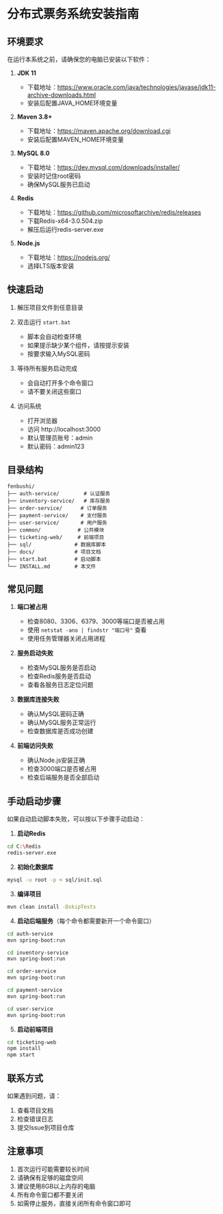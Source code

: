# 分布式票务系统安装指南

## 环境要求

在运行本系统之前，请确保您的电脑已安装以下软件：

1. **JDK 11**
   - 下载地址：https://www.oracle.com/java/technologies/javase/jdk11-archive-downloads.html
   - 安装后配置JAVA_HOME环境变量

2. **Maven 3.8+**
   - 下载地址：https://maven.apache.org/download.cgi
   - 安装后配置MAVEN_HOME环境变量

3. **MySQL 8.0**
   - 下载地址：https://dev.mysql.com/downloads/installer/
   - 安装时记住root密码
   - 确保MySQL服务已启动

4. **Redis**
   - 下载地址：https://github.com/microsoftarchive/redis/releases
   - 下载Redis-x64-3.0.504.zip
   - 解压后运行redis-server.exe

5. **Node.js**
   - 下载地址：https://nodejs.org/
   - 选择LTS版本安装

## 快速启动

1. 解压项目文件到任意目录

2. 双击运行 `start.bat`
   - 脚本会自动检查环境
   - 如果提示缺少某个组件，请按提示安装
   - 按要求输入MySQL密码

3. 等待所有服务启动完成
   - 会自动打开多个命令窗口
   - 请不要关闭这些窗口

4. 访问系统
   - 打开浏览器
   - 访问 http://localhost:3000
   - 默认管理员账号：admin
   - 默认密码：admin123

## 目录结构

```
fenbushi/
├── auth-service/        # 认证服务
├── inventory-service/   # 库存服务
├── order-service/      # 订单服务
├── payment-service/    # 支付服务
├── user-service/       # 用户服务
├── common/            # 公共模块
├── ticketing-web/     # 前端项目
├── sql/              # 数据库脚本
├── docs/             # 项目文档
├── start.bat         # 启动脚本
└── INSTALL.md        # 本文件
```

## 常见问题

1. **端口被占用**
   - 检查8080、3306、6379、3000等端口是否被占用
   - 使用 `netstat -ano | findstr "端口号"` 查看
   - 使用任务管理器关闭占用进程

2. **服务启动失败**
   - 检查MySQL服务是否启动
   - 检查Redis服务是否启动
   - 查看各服务日志定位问题

3. **数据库连接失败**
   - 确认MySQL密码正确
   - 确认MySQL服务正常运行
   - 检查数据库是否成功创建

4. **前端访问失败**
   - 确认Node.js安装正确
   - 检查3000端口是否被占用
   - 检查后端服务是否全部启动

## 手动启动步骤

如果自动启动脚本失败，可以按以下步骤手动启动：

1. **启动Redis**
```bash
cd C:\Redis
redis-server.exe
```

2. **初始化数据库**
```bash
mysql -u root -p < sql/init.sql
```

3. **编译项目**
```bash
mvn clean install -DskipTests
```

4. **启动后端服务**（每个命令都需要新开一个命令窗口）
```bash
cd auth-service
mvn spring-boot:run

cd inventory-service
mvn spring-boot:run

cd order-service
mvn spring-boot:run

cd payment-service
mvn spring-boot:run

cd user-service
mvn spring-boot:run
```

5. **启动前端项目**
```bash
cd ticketing-web
npm install
npm start
```

## 联系方式

如果遇到问题，请：
1. 查看项目文档
2. 检查错误日志
3. 提交Issue到项目仓库

## 注意事项

1. 首次运行可能需要较长时间
2. 请确保有足够的磁盘空间
3. 建议使用8GB以上内存的电脑
4. 所有命令窗口都不要关闭
5. 如需停止服务，直接关闭所有命令窗口即可 